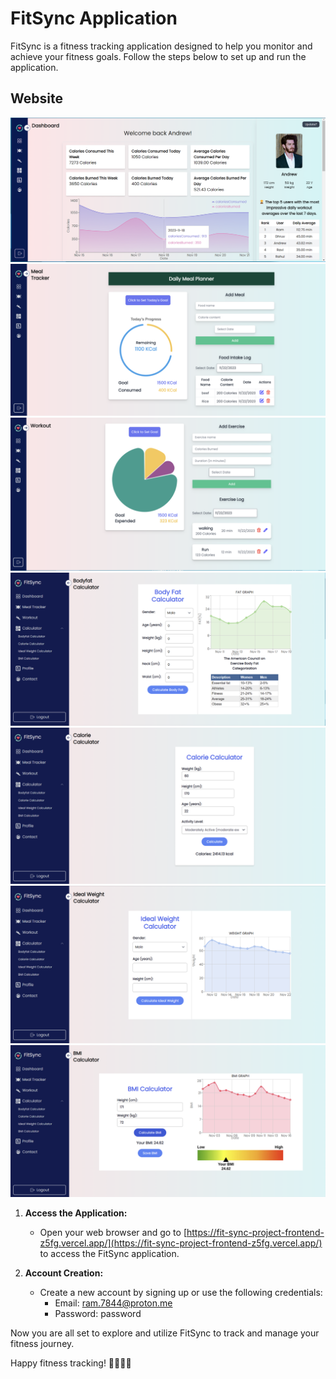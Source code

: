 # FitSync Application

FitSync is a fitness tracking application designed to help you monitor and achieve your fitness goals. Follow the steps below to set up and run the application.

## Website

<div align="center">
  <img src="https://github.com/kathireshG/MERN-Full-Stack-Fitness-Tracker-FitSync/raw/main/images/1.png">
  <img src="https://github.com/kathireshG/MERN-Full-Stack-Fitness-Tracker-FitSync/raw/main/images/2.png">
  <img src="https://github.com/kathireshG/MERN-Full-Stack-Fitness-Tracker-FitSync/raw/main/images/3.png">
  <img src="https://github.com/kathireshG/MERN-Full-Stack-Fitness-Tracker-FitSync/raw/main/images/4.png">
  <img src="https://github.com/kathireshG/MERN-Full-Stack-Fitness-Tracker-FitSync/raw/main/images/5.png">
  <img src="https://github.com/kathireshG/MERN-Full-Stack-Fitness-Tracker-FitSync/raw/main/images/6.png">
  <img src="https://github.com/kathireshG/MERN-Full-Stack-Fitness-Tracker-FitSync/raw/main/images/7.png">
</div>

1. **Access the Application:**

   - Open your web browser and go to [https://fit-sync-project-frontend-z5fg.vercel.app/](https://fit-sync-project-frontend-z5fg.vercel.app/) to access the FitSync application.

2. **Account Creation:**
   - Create a new account by signing up or use the following credentials:
     - Email: ram.7844@proton.me
     - Password: password

Now you are all set to explore and utilize FitSync to track and manage your fitness journey.

Happy fitness tracking! 🏋️‍♂️🏃‍♀️
